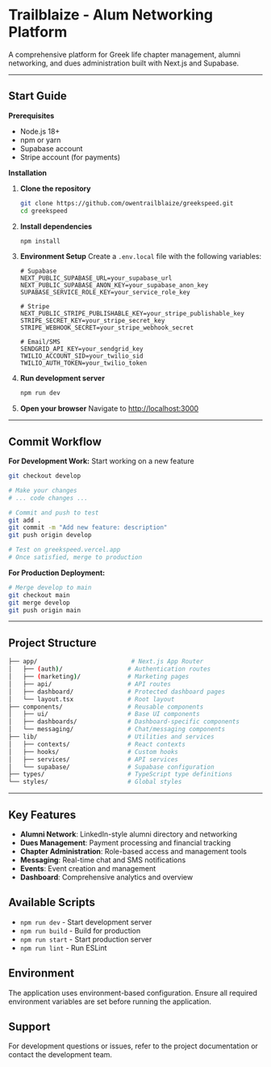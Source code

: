 # Trailblaize - Alum Networking Platform
A comprehensive platform for Greek life chapter management, alumni networking, and dues administration built with Next.js and Supabase.

----
## Start Guide
**Prerequisites**
- Node.js 18+ 
- npm or yarn
- Supabase account
- Stripe account (for payments)

**Installation**

1. **Clone the repository**
   ```bash
   git clone https://github.com/owentrailblaize/greekspeed.git
   cd greekspeed
   ```

2. **Install dependencies**
   ```bash
   npm install
   ```

3. **Environment Setup**
   Create a `.env.local` file with the following variables:
   ```env
   # Supabase
   NEXT_PUBLIC_SUPABASE_URL=your_supabase_url
   NEXT_PUBLIC_SUPABASE_ANON_KEY=your_supabase_anon_key
   SUPABASE_SERVICE_ROLE_KEY=your_service_role_key
   
   # Stripe
   NEXT_PUBLIC_STRIPE_PUBLISHABLE_KEY=your_stripe_publishable_key
   STRIPE_SECRET_KEY=your_stripe_secret_key
   STRIPE_WEBHOOK_SECRET=your_stripe_webhook_secret
   
   # Email/SMS
   SENDGRID_API_KEY=your_sendgrid_key
   TWILIO_ACCOUNT_SID=your_twilio_sid
   TWILIO_AUTH_TOKEN=your_twilio_token
   ```

4. **Run development server**
   ```bash
   npm run dev
   ```

5. **Open your browser**
   Navigate to [http://localhost:3000](http://localhost:3000)

---
## Commit Workflow
**For Development Work:**
Start working on a new feature
```bash
git checkout develop

# Make your changes
# ... code changes ...

# Commit and push to test
git add .
git commit -m "Add new feature: description"
git push origin develop

# Test on greekspeed.vercel.app
# Once satisfied, merge to production
```

**For Production Deployment:**
```bash
# Merge develop to main
git checkout main
git merge develop
git push origin main
```
----
## Project Structure
```bash
├── app/                          # Next.js App Router
│   ├── (auth)/                  # Authentication routes
│   ├── (marketing)/             # Marketing pages
│   ├── api/                     # API routes
│   ├── dashboard/               # Protected dashboard pages
│   └── layout.tsx               # Root layout
├── components/                  # Reusable components
│   ├── ui/                      # Base UI components
│   ├── dashboards/              # Dashboard-specific components
│   └── messaging/               # Chat/messaging components
├── lib/                         # Utilities and services
│   ├── contexts/                # React contexts
│   ├── hooks/                   # Custom hooks
│   ├── services/                # API services
│   └── supabase/                # Supabase configuration
├── types/                       # TypeScript type definitions
└── styles/                      # Global styles
```
----
## Key Features
- **Alumni Network**: LinkedIn-style alumni directory and networking
- **Dues Management**: Payment processing and financial tracking
- **Chapter Administration**: Role-based access and management tools
- **Messaging**: Real-time chat and SMS notifications
- **Events**: Event creation and management
- **Dashboard**: Comprehensive analytics and overview

## Available Scripts
- `npm run dev` - Start development server
- `npm run build` - Build for production
- `npm run start` - Start production server
- `npm run lint` - Run ESLint

## Environment
The application uses environment-based configuration. Ensure all required environment variables are set before running the application.

## Support
For development questions or issues, refer to the project documentation or contact the development team.
